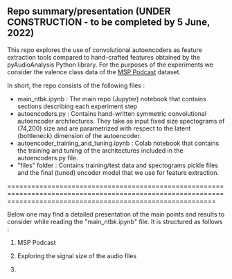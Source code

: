 ## Repo summary/presentation (UNDER CONSTRUCTION - to be completed by 5 June, 2022)

This repo explores the use of convolutional autoencoders as feature extraction tools compared to hand-crafted features obtained by the pyAudioAnalysis Python library.
For the purposes of the experiments we consider the valence class data of the [MSP Podcast](https://ecs.utdallas.edu/research/researchlabs/msp-lab/MSP-Podcast.html) dataset.

In short, the repo consists of the following files :
- main_ntbk.ipynb : The main repo (Jupyter) notebook that contains sections describing each experiment step
- autoencoders.py : Contains hand-written symmetric convolutional autoencoder architectures. They take as input fixed size spectograms of (74,200) size and are parametrized with respect to the latent (bottleneck) dimension of the autoencoder.  
- autoencoder_training_and_tuning.ipynb : Colab notebook that contains the training and tuning of the architectures included in the autoencoders.py file.
- "files" folder : Contains training/test data and spectograms pickle files and the final (tuned) encoder model that we use for feature extraction.

================================================================================================================================================================

Below one may find a detailed presentation of the main points and results to consider while reading the "main_ntbk.ipynb" file. It is structured as follows :

1) MSP Podcast

2) Exploring the signal size of the audio files

3)
